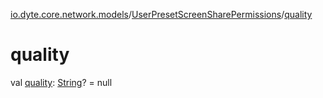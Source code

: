 [io.dyte.core.network.models](../index.md)/[UserPresetScreenSharePermissions](index.md)/[quality](quality.md)

# quality


val [quality](quality.md): [String](https://kotlinlang.org/api/latest/jvm/stdlib/kotlin/-string/index.html)? = null
